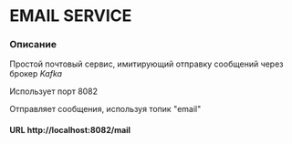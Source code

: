 # EMAIL SERVICE

### Описание

Простой почтовый сервис, имитирующий отправку сообщений через брокер *Kafka*

Использует порт 8082

Отправляет сообщения, используя топик "email"

#### URL http://localhost:8082/mail




